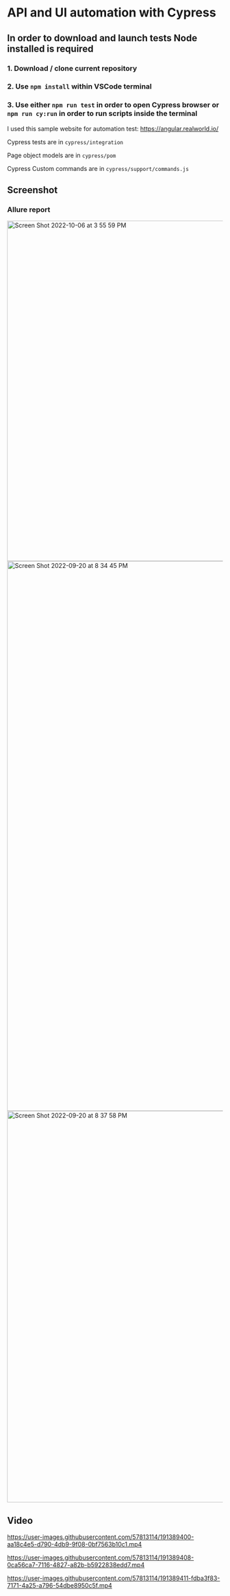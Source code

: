 # API and UI automation with Cypress
## In order to download and launch tests Node installed is required 
### 1. Download / clone current repository
### 2. Use `npm install` within VSCode terminal
### 3. Use either `npm run test` in order to open Cypress browser or `npm run cy:run` in order to run scripts inside the terminal

I used this sample website for automation test: https://angular.realworld.io/

Cypress tests are in `cypress/integration`

Page object models are in `cypress/pom`

Cypress Custom commands are in `cypress/support/commands.js`

## Screenshot 
### Allure report 
<img width="793" alt="Screen Shot 2022-10-06 at 3 55 59 PM" src="https://user-images.githubusercontent.com/57813114/194553766-c3e72fa4-ce3b-4762-ba6e-e1c028fbdefa.png">

<img width="1281" alt="Screen Shot 2022-09-20 at 8 34 45 PM" src="https://user-images.githubusercontent.com/57813114/191389442-877ac1cf-edc6-4815-bb71-851b058fddbe.png">
<img width="912" alt="Screen Shot 2022-09-20 at 8 37 58 PM" src="https://user-images.githubusercontent.com/57813114/191389449-562230de-6a9f-4621-b33e-40b256781464.png">


## Video



https://user-images.githubusercontent.com/57813114/191389400-aa18c4e5-d790-4db9-9f08-0bf7563b10c1.mp4




https://user-images.githubusercontent.com/57813114/191389408-0ca56ca7-7116-4827-a82b-b5922838edd7.mp4




https://user-images.githubusercontent.com/57813114/191389411-fdba3f83-7171-4a25-a796-54dbe8950c5f.mp4

